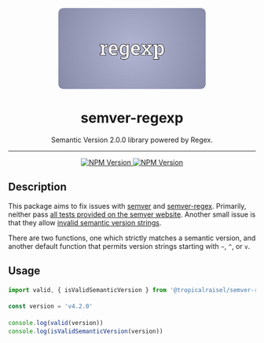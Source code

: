 <div align="center">
  <img alt="Logo" src="./.github/images/logo.png" width="300">
  <h1>semver-regexp</h1>
  <p>Semantic Version 2.0.0 library powered by Regex.</p>
  <hr>
  <p>
    <a href="https://www.npmjs.com/package/@tropicalraisel/semver-regexp">
      <img alt="NPM Version" src="https://img.shields.io/npm/v/@tropicalraisel/semver-regexp?logo=npm&label=npm&color=CB3837">
    </a>
    <a href="https://github.com/google/gts">
      <img alt="NPM Version" src="https://img.shields.io/badge/code%20style-google-blueviolet.svg">
    </a>
  </p>
</div>

## Description

This package aims to fix issues with [semver](https://www.npmjs.com/package/semver) and [semver-regex](https://www.npmjs.com/package/semver-regex).
Primarily, neither pass [all tests provided on the semver website](https://regex101.com/r/vkijKf/1/).
Another small issue is that they allow [invalid semantic version strings](https://semver.org/#is-v123-a-semantic-version).

There are two functions, one which strictly matches a semantic version, and another default function that permits version strings starting with `~`, `^`, or `v`.

## Usage

```javascript
import valid, { isValidSemanticVersion } from '@tropicalraisel/semver-regexp'

const version = 'v4.2.0'

console.log(valid(version))
console.log(isValidSemanticVersion(version))
```
